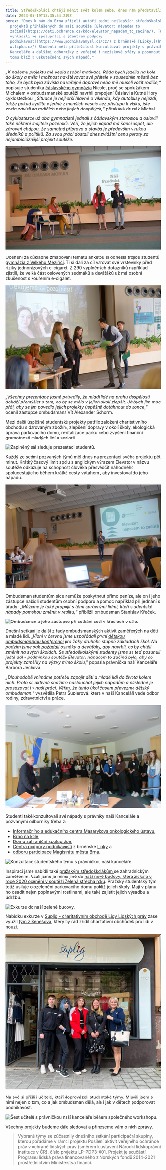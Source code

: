 ```yaml
---
title: Středoškoláci chtějí měnit svět kolem sebe, dnes nám představili své nápady
date: 2023-05-19T13:35:54.239Z
perex: "Dnes k nám do Brna přijeli autoři sedmi nejlepších středoškolských
  projektů přihlášených do naší soutěže [Elevator: nápadem to
  začíná](https://deti.ochrance.cz/kdo/elevator_napadem_to_zacina/). Tu jsme
  vyhlásili ve spolupráci s [Centrem podpory
  podnikavost](https://www.podnikavamysl.cz/cz/) z brněnské [Lipky.](https://ww\
  w.lipka.cz/) Studenti měli příležitost konzultovat projekty s právníky naší
  Kanceláře a dalšími odborníky z veřejné i neziskové sféry a posunout se díky
  tomu blíž k uskutečnění svých nápadů."
---
```

*„K našemu projektu mě vedla osobní motivace. Ráda bych jezdila na kole do školy a měla i možnost navštěvovat své přátele v sousedním městě bez toho, že bych byla závislá na veřejné dopravě nebo mě museli vozit rodiče,“* popisuje studentka [čáslavského gymnázia](https://www.facebook.com/gymcaslav.cz) Nicole, proč se spolužákem Michalem v ombudsmanské soutěži navrhli propojení Čáslavi a Kutné Hory cyklostezkou. *„Situace je nejhorší hlavně o víkendu, kdy autobusy nejezdí, takže pokud bydlíte v jedné z menších vesnic bez přístupu k vlaku, jste zcela závislí na rodičích nebo jiných dospělých,“* přitakává druhák Michal.

*O cyklostezce už oba gymnazisté jednali s čáslavským starostou a oslovili také některé majitele pozemků. Věří, že jejich nápad má šanci uspět, ale zároveň chápou, že samotná příprava a stavba je především v rukou úředníků a politiků. Za svou práci dostali dnes zvláštní cenu poroty za nejambicióznější projekt soutěže.*

![Nicole a Michal při prezentaci svého projektu.](dsc_4108.jpg "Nicole a Michal při prezentaci svého projektu.")

Ocenění za důkladné zmapování tématu anketou si odnesla trojice studentů [gymnázia z Velkého Meziříčí](https://www.facebook.com/gymplvm). Ti si dali za cíl varovat své vrstevníky před riziky jednorázových e-cigaret. Z 290 vyplněných dotazníků například zjistili, že velká část oslovených sedmáků a deváťáků už má osobní zkušenost s kouřením e-cigaret.

![Soutěžní tým přebírá ocenění od zástupce ombudsmana.](dsc_4115.jpg "Soutěžní tým přebírá ocenění od zástupce ombudsmana.")

*„Všechny prezentace jasně potvrdily, že mladí lidé na prahu dospělosti dokáží přemýšlet o tom, co by se mělo v jejich okolí zlepšit. Já bych jim moc přál, aby se jim povedlo jejich projekty úspěšně dotáhnout do konce*,“ ocenil zástupce ombudsmana Vít Alexander Schorm.

Mezi další úspěšné studentské projekty patřilo založení charitativního obchodu s darovaným zbožím, zlepšení dopravy v okolí školy, ekologická úprava parkovacího domu, revitalizace parku nebo zvýšení finanční gramotnosti mladých lidí a seniorů.

![Zaplněný sál sleduje prezentaci studentů. ](20230519_104818.jpg)

Každý ze sedmi pozvaných týmů měl dnes na prezentaci svého projektu pět minut. Krátký časový limit spolu s anglickým výrazem Elevator v názvu soutěže odkazuje na schopnost člověka přesvědčit náhodného spolucestujícího během krátké cesty výtahem , aby investoval do jeho nápadu. 

![Moderátor při zahájení setkání. ](dsc_4082.jpg "Celým dnem prováděl skvělý vysokoškolák Štěpán. Mluvil nejen česky, ale i maďarsky, polsky a havajsky. Využil i umělou inteligenci. ")

Ombudsman studentům sice nemůže poskytnout přímo peníze, ale on i jeho zástupce nabídli studentům osobní podporu a pomoc například při jednání s úřady: *„Můžeme je také propojit s těmi správnými lidmi, kteří studentské nápady pomohou změnit v realitu,“* přiblížil ombudsman Stanislav Křeček.

![Ombudsman a jeho zástupce při setkání sedí v křeslech v sále. ](img_6408.jpg "Ombudsman a jeho zástupce si vyslechli všechny prezentace studentských týmů a nabídli jim svou pomoc. ")

Dnešní setkání je další z řady ombudsmanských aktivit zaměřených na děti a mladé lidi. *„Vloni v červnu jsme uspořádali první [dětskou ombudsmanskou konferenci](https://deti.ochrance.cz/aktualne/jak_to_vypadalo_na_nasi_konferenci/) pro žáky druhého stupně základních škol. Na podzim jsme pak [požádali](https://deti.ochrance.cz/aktualne/zkusme_to_zmenit/) osmáky a deváťáky, aby navrhli, co by chtěli změnit na svých školách. Se středoškolskými studenty jsme se teď posunuli ještě dál - podmínkou soutěže Elevator: nápadem to začíná bylo, aby se projekty zaměřily na výzvy mimo školu,"* popsala právnička naší Kanceláře Barbora Jechová.

*„Dlouhodobě vnímáme potřebu zapojit děti a mladé lidi do života kolem nich. Proto se aktivně snažíme naslouchat jejich nápadům a následně je prosazovat i v naší práci. Věřím, že tento úkol časem převezme [dětský ombudsman](https://www.ochrance.cz/aktualne/ustavne_pravni_vybor_poslanecke_snemovny_na_setkani_s_ombudsmanem_a_jeho_zastupcem_v_brne_diskutoval_o_planech_na_zrizeni_detskeho_ombudsmana_nebo_o_zapojovani_spolku_do_rizeni_o_povolovani_staveb/),“* vysvětlila Petra Šuplerová, která v naší Kanceláři vede odbor rodiny, zdravotnictví a práce.

![Studenti na prohlídce v kanceláři ombudsmana. ](dsc_4121.jpg "Studenti mohli nakouknout také do pracoven ombudsmana a jeho zástupce.")

Studenti také konzultovali své nápady s právníky naší Kanceláře a pozvanými odborníky třeba z:

* [Informačního a edukačního centra Masarykova onkologického ústavu,](https://www.mou.cz/informacni-a-edukacni-centrum/t1479)
* [Brno na kole](https://brnonakole.cz/o-nas/), 
* [Domu zahraniční spolupráce](https://www.dzs.cz/), 
* [Centra podpory podnikavosti](https://www.podnikavamysl.cz/cz/) z brněnské [Lipky](https://www.lipka.cz/) a
* [odboru participace Magistrátu města Brna](https://www.brno.cz/w/odbor-participace).

![Konzultace studentského týmu s právničkou naší kanceláře.](20230519_131815.jpg "Se studenty se podělili o znalosti a zkušenosti také právníci z naší kanceláře.")

Inspiraci jsme nabídli také [pražským středoškolákům ](https://www.facebook.com/skolabean)se zahradnickým zaměřením. Vzali jsme je mimo jiné do [naší nové budovy, která získala v roce 2020 ocenění v soutěži Zelená střecha roku](https://www.zelenestrechy.info/green-roof/detail/78). Pražský studentský tým totiž usiluje o ozelenění parkovacího domu poblíž jejich školy. Mají v plánu ho osadit nejen popínavými rostlinami, ale také zajistit jejich výsadbu a údržbu. 

![](img_6526.jpg "Exkurze do naší zelené budovy. ")

Nabídku exkurze v [Šuplig - charitativním obchodě Ligy Lidských práv](https://llp.cz/suplig/) zase využil [tým z Benešova](https://sousbn.cz/), který by rád zřídil charitativní obchůdek pro lidi v nouzi. 

![Student, dvě studentky a jejich učitelka stojí před obchodem Šuplig spolu s jeho pracovnicí.](fb_img_1684521410380.jpg)

Na své si přišli i učitelé, kteří doprovázeli studentské týmy. Mluvili jsem s nimi nejen o tom, co a jak ombudsman dělá, ale i jak v dětech podporovat podnikavost. 

![Šest učitelů s právničkou naší kanceláře během společného workshopu. ](20230519_140317.jpg)

Všechny projekty budeme dále sledovat a přineseme vám o nich zprávy.

> Vybrané týmy se zúčastnily dnešního setkání participační skupiny, kterou pořádáme v rámci projektu Posílení aktivit veřejného ochránce práv v ochraně lidských práv (směrem k ustavení Národní lidskoprávní instituce v ČR), číslo projektu LP-PDP3-001. Projekt je součástí Programu lidská práva financovaného z Norských fondů 2014-2021 prostřednictvím Ministerstva financí.